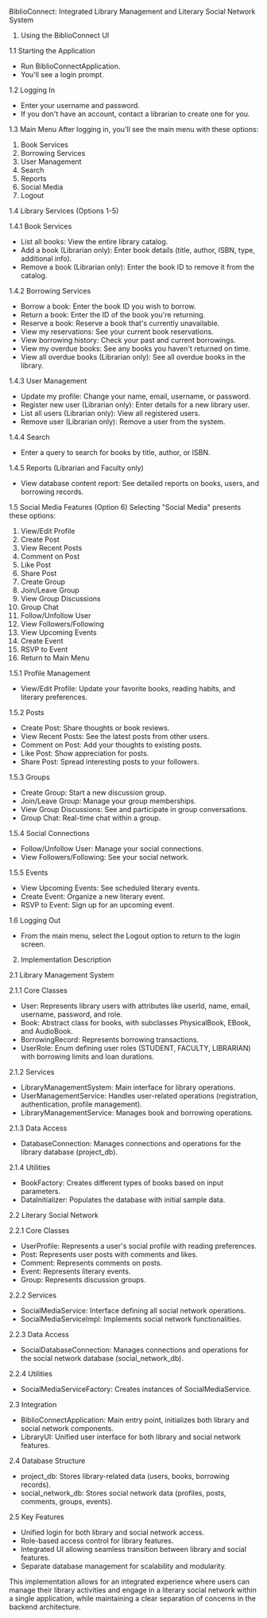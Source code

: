 BiblioConnect: Integrated Library Management and Literary Social Network System

1. Using the BiblioConnect UI

1.1 Starting the Application
   - Run BiblioConnectApplication.
   - You'll see a login prompt.

1.2 Logging In
   - Enter your username and password.
   - If you don't have an account, contact a librarian to create one for you.

1.3 Main Menu
After logging in, you'll see the main menu with these options:
   1. Book Services
   2. Borrowing Services
   3. User Management
   4. Search
   5. Reports
   6. Social Media
   7. Logout

1.4 Library Services (Options 1-5)

1.4.1 Book Services
   - List all books: View the entire library catalog.
   - Add a book (Librarian only): Enter book details (title, author, ISBN, type, additional info).
   - Remove a book (Librarian only): Enter the book ID to remove it from the catalog.

1.4.2 Borrowing Services
   - Borrow a book: Enter the book ID you wish to borrow.
   - Return a book: Enter the ID of the book you're returning.
   - Reserve a book: Reserve a book that's currently unavailable.
   - View my reservations: See your current book reservations.
   - View borrowing history: Check your past and current borrowings.
   - View my overdue books: See any books you haven't returned on time.
   - View all overdue books (Librarian only): See all overdue books in the library.

1.4.3 User Management
   - Update my profile: Change your name, email, username, or password.
   - Register new user (Librarian only): Enter details for a new library user.
   - List all users (Librarian only): View all registered users.
   - Remove user (Librarian only): Remove a user from the system.

1.4.4 Search
   - Enter a query to search for books by title, author, or ISBN.

1.4.5 Reports (Librarian and Faculty only)
   - View database content report: See detailed reports on books, users, and borrowing records.

1.5 Social Media Features (Option 6)
Selecting "Social Media" presents these options:
   1. View/Edit Profile
   2. Create Post
   3. View Recent Posts
   4. Comment on Post
   5. Like Post
   6. Share Post
   7. Create Group
   8. Join/Leave Group
   9. View Group Discussions
   10. Group Chat
   11. Follow/Unfollow User
   12. View Followers/Following
   13. View Upcoming Events
   14. Create Event
   15. RSVP to Event
   16. Return to Main Menu

1.5.1 Profile Management
   - View/Edit Profile: Update your favorite books, reading habits, and literary preferences.

1.5.2 Posts
   - Create Post: Share thoughts or book reviews.
   - View Recent Posts: See the latest posts from other users.
   - Comment on Post: Add your thoughts to existing posts.
   - Like Post: Show appreciation for posts.
   - Share Post: Spread interesting posts to your followers.

1.5.3 Groups
   - Create Group: Start a new discussion group.
   - Join/Leave Group: Manage your group memberships.
   - View Group Discussions: See and participate in group conversations.
   - Group Chat: Real-time chat within a group.

1.5.4 Social Connections
   - Follow/Unfollow User: Manage your social connections.
   - View Followers/Following: See your social network.

1.5.5 Events
   - View Upcoming Events: See scheduled literary events.
   - Create Event: Organize a new literary event.
   - RSVP to Event: Sign up for an upcoming event.

1.6 Logging Out
   - From the main menu, select the Logout option to return to the login screen.

2. Implementation Description

2.1 Library Management System

2.1.1 Core Classes
   - User: Represents library users with attributes like userId, name, email, username, password, and role.
   - Book: Abstract class for books, with subclasses PhysicalBook, EBook, and AudioBook.
   - BorrowingRecord: Represents borrowing transactions.
   - UserRole: Enum defining user roles (STUDENT, FACULTY, LIBRARIAN) with borrowing limits and loan durations.

2.1.2 Services
   - LibraryManagementSystem: Main interface for library operations.
   - UserManagementService: Handles user-related operations (registration, authentication, profile management).
   - LibraryManagementService: Manages book and borrowing operations.

2.1.3 Data Access
   - DatabaseConnection: Manages connections and operations for the library database (project_db).

2.1.4 Utilities
   - BookFactory: Creates different types of books based on input parameters.
   - DataInitializer: Populates the database with initial sample data.

2.2 Literary Social Network

2.2.1 Core Classes
   - UserProfile: Represents a user's social profile with reading preferences.
   - Post: Represents user posts with comments and likes.
   - Comment: Represents comments on posts.
   - Event: Represents literary events.
   - Group: Represents discussion groups.

2.2.2 Services
   - SocialMediaService: Interface defining all social network operations.
   - SocialMediaServiceImpl: Implements social network functionalities.

2.2.3 Data Access
   - SocialDatabaseConnection: Manages connections and operations for the social network database (social_network_db).

2.2.4 Utilities
   - SocialMediaServiceFactory: Creates instances of SocialMediaService.

2.3 Integration
   - BiblioConnectApplication: Main entry point, initializes both library and social network components.
   - LibraryUI: Unified user interface for both library and social network features.

2.4 Database Structure
   - project_db: Stores library-related data (users, books, borrowing records).
   - social_network_db: Stores social network data (profiles, posts, comments, groups, events).

2.5 Key Features
   - Unified login for both library and social network access.
   - Role-based access control for library features.
   - Integrated UI allowing seamless transition between library and social features.
   - Separate database management for scalability and modularity.

This implementation allows for an integrated experience where users can manage their library activities and engage in a literary social network within a single application, while maintaining a clear separation of concerns in the backend architecture.
